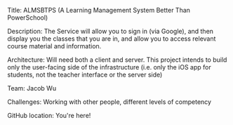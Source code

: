 Title: ALMSBTPS (A Learning Management System Better Than PowerSchool)

Description: The Service will allow you to sign in (via Google), and then display you the classes that you are in, and allow you to access relevant course material and information.

Architecture: Will need both a client and server. This project intends to build only the user-facing side of the infrastructure (i.e. only the iOS app for students, not the teacher interface or the server side)

Team: Jacob Wu

Challenges: Working with other people, different levels of competency

GitHub location: You're here!



		
